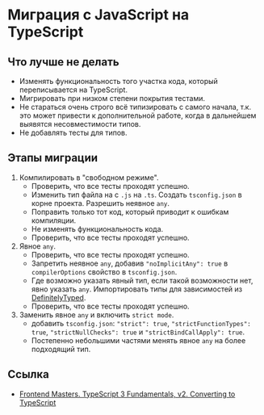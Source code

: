 # Миграция с JavaScript на TypeScript

## Что лучше не делать

- Изменять функциональность того участка кода, который переписывается на TypeScript.
- Мигрировать при низком степени покрытия тестами.
- Не стараться очень строго всё типизировать с самого начала, т.к. это может привести к дополнительной работе, когда в дальнейшем выявятся несовместимости типов.
- Не добавлять тесты для типов.

## Этапы миграции

1. Компилировать в "свободном режиме".
   - Проверить, что все тесты проходят успешно.
   - Изменить тип файла на с `.js` на `.ts`. Создать `tsconfig.json` в корне проекта. Разрешить неявное `any`.
   - Поправить только тот код, который приводит к ошибкам компиляции.
   - Не изменять функциональность кода.
   - Проверить, что все тесты проходят успешно.
2. Явное `any`.
   - Проверить, что все тесты проходят успешно.
   - Запретить неявное `any`, добавив `"noImplicitAny": true` в `compilerOptions` свойство в `tsconfig.json`.
   - Где возможно указать явный тип, если такой возможности нет, явно указать `any`. Импортировать типы для зависимостей из [DefinitelyTyped](https://github.com/DefinitelyTyped/DefinitelyTyped).
   - Проверить, что все тесты проходят успешно.
3. Заменить явное `any` и включить `strict mode`.
   - добавить `tsconfig.json`: `"strict": true`, `"strictFunctionTypes": true`, `"strictNullChecks": true` и `"strictBindCallApply": true`.
   - Постепенно небольшими частями менять явное `any` на более подходящий тип.

## Ссылка

- [Frontend Masters. TypeScript 3 Fundamentals, v2. Converting to TypeScript](https://frontendmasters.com/courses/typescript-v2/)
